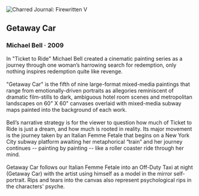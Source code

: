 <div class="artwork-of-the-day">
  <div class="container">
    <div class="img-wrapper">
      <img
        src="https://uploads8.wikiart.org/images/michael-bell/getaway-car-2009.jpg"
        alt="Charred Journal: Firewritten V" />
    </div>
    <div class="artwork-detail">
      <div class="artwork-origin"> 
        <h2 class="artwork-name">Getaway Car</h2>
        <h3 class="artist">
          Michael Bell
                    ·  2009
        </h3>
      </div>
      <p class="description">
        <span class="artwork-description-text ng-binding" ng-bind-html="viewModel.ArtworkOfTheDay.Description | unsafe">In "Ticket to Ride" Michael Bell created a cinematic painting series as a journey through one woman’s harrowing search for redemption, only nothing inspires redemption quite like revenge.
<br>
<br>"Getaway Car" is the fifth of nine large-format mixed-media paintings that range from emotionally-driven portraits as allegories reminiscent of dramatic film-stills to dark, ambiguous hotel room scenes and metropolitan landscapes on 60" X 60" canvases overlaid with mixed-media subway maps painted into the background of each work. 
<br>
<br>Bell’s narrative strategy is for the viewer to question how much of Ticket to Ride is just a dream, and how much is rooted in reality. Its major movement is the journey taken by an Italian Femme Fetale that begins on a New York City subway platform awaiting her metaphorical “train” and her journey continues -- painting by painting -- like a roller coaster ride through her mind.  
<br> 
<br>Getaway Car follows our Italian Femme Fetale into an Off-Duty Taxi at night (Getaway Car) with the artist using himself as a model in the mirror self-portrait.  Rips and tears into the canvas also represent psychological rips in the characters' psyche.</span>
                        <div class="text-shadow-container" ng-show="showShadow" style=""></div>
      </p>
    </div>
  </div>

</div>
